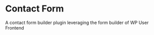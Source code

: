 Contact Form
====================

A contact form builder plugin leveraging the form builder of WP User Frontend

